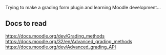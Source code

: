 Trying to make a grading form plugin and learning Moodle development...

Docs to read
------------

https://docs.moodle.org/dev/Grading_methods
https://docs.moodle.org/32/en/Advanced_grading_methods
https://docs.moodle.org/dev/Advanced_grading_API
